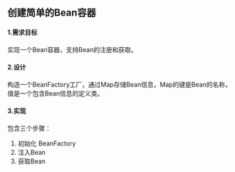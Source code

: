 ## 创建简单的Bean容器

#### 1.需求目标

实现一个Bean容器，支持Bean的注册和获取。

#### 2.设计

构造一个BeanFactory工厂，通过Map存储Bean信息，Map的键是Bean的名称，值是一个包含Bean信息的定义类。

#### 3.实现

包含三个步骤：

1. 初始化 BeanFactory
2. 注入Bean
3. 获取Bean
